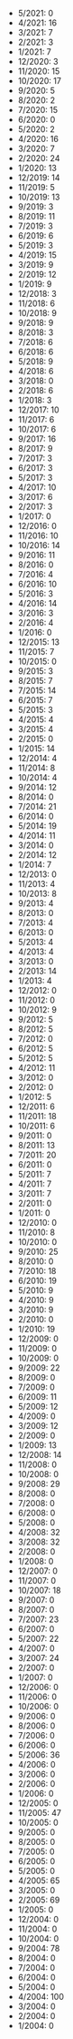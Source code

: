 *  5/2021: 0
*  4/2021: 16
*  3/2021: 7
*  2/2021: 3
*  1/2021: 7
*  12/2020: 3
*  11/2020: 15
*  10/2020: 17
*  9/2020: 5
*  8/2020: 2
*  7/2020: 15
*  6/2020: 0
*  5/2020: 2
*  4/2020: 16
*  3/2020: 7
*  2/2020: 24
*  1/2020: 13
*  12/2019: 14
*  11/2019: 5
*  10/2019: 13
*  9/2019: 3
*  8/2019: 11
*  7/2019: 3
*  6/2019: 6
*  5/2019: 3
*  4/2019: 15
*  3/2019: 9
*  2/2019: 12
*  1/2019: 9
*  12/2018: 3
*  11/2018: 6
*  10/2018: 9
*  9/2018: 9
*  8/2018: 3
*  7/2018: 6
*  6/2018: 6
*  5/2018: 9
*  4/2018: 6
*  3/2018: 0
*  2/2018: 6
*  1/2018: 3
*  12/2017: 10
*  11/2017: 6
*  10/2017: 6
*  9/2017: 16
*  8/2017: 9
*  7/2017: 3
*  6/2017: 3
*  5/2017: 3
*  4/2017: 10
*  3/2017: 6
*  2/2017: 3
*  1/2017: 0
*  12/2016: 0
*  11/2016: 10
*  10/2016: 14
*  9/2016: 11
*  8/2016: 0
*  7/2016: 4
*  6/2016: 10
*  5/2016: 3
*  4/2016: 14
*  3/2016: 3
*  2/2016: 4
*  1/2016: 0
*  12/2015: 13
*  11/2015: 7
*  10/2015: 0
*  9/2015: 3
*  8/2015: 7
*  7/2015: 14
*  6/2015: 7
*  5/2015: 3
*  4/2015: 4
*  3/2015: 4
*  2/2015: 0
*  1/2015: 14
*  12/2014: 4
*  11/2014: 8
*  10/2014: 4
*  9/2014: 12
*  8/2014: 0
*  7/2014: 21
*  6/2014: 0
*  5/2014: 19
*  4/2014: 11
*  3/2014: 0
*  2/2014: 12
*  1/2014: 7
*  12/2013: 0
*  11/2013: 4
*  10/2013: 8
*  9/2013: 4
*  8/2013: 0
*  7/2013: 4
*  6/2013: 0
*  5/2013: 4
*  4/2013: 4
*  3/2013: 0
*  2/2013: 14
*  1/2013: 4
*  12/2012: 0
*  11/2012: 0
*  10/2012: 9
*  9/2012: 5
*  8/2012: 5
*  7/2012: 0
*  6/2012: 5
*  5/2012: 5
*  4/2012: 11
*  3/2012: 0
*  2/2012: 0
*  1/2012: 5
*  12/2011: 6
*  11/2011: 18
*  10/2011: 6
*  9/2011: 0
*  8/2011: 13
*  7/2011: 20
*  6/2011: 0
*  5/2011: 7
*  4/2011: 7
*  3/2011: 7
*  2/2011: 0
*  1/2011: 0
*  12/2010: 0
*  11/2010: 8
*  10/2010: 0
*  9/2010: 25
*  8/2010: 0
*  7/2010: 18
*  6/2010: 19
*  5/2010: 9
*  4/2010: 9
*  3/2010: 9
*  2/2010: 0
*  1/2010: 19
*  12/2009: 0
*  11/2009: 0
*  10/2009: 0
*  9/2009: 22
*  8/2009: 0
*  7/2009: 0
*  6/2009: 11
*  5/2009: 12
*  4/2009: 0
*  3/2009: 12
*  2/2009: 0
*  1/2009: 13
*  12/2008: 14
*  11/2008: 0
*  10/2008: 0
*  9/2008: 29
*  8/2008: 0
*  7/2008: 0
*  6/2008: 0
*  5/2008: 0
*  4/2008: 32
*  3/2008: 32
*  2/2008: 0
*  1/2008: 0
*  12/2007: 0
*  11/2007: 0
*  10/2007: 18
*  9/2007: 0
*  8/2007: 0
*  7/2007: 23
*  6/2007: 0
*  5/2007: 22
*  4/2007: 0
*  3/2007: 24
*  2/2007: 0
*  1/2007: 0
*  12/2006: 0
*  11/2006: 0
*  10/2006: 0
*  9/2006: 0
*  8/2006: 0
*  7/2006: 0
*  6/2006: 0
*  5/2006: 36
*  4/2006: 0
*  3/2006: 0
*  2/2006: 0
*  1/2006: 0
*  12/2005: 0
*  11/2005: 47
*  10/2005: 0
*  9/2005: 0
*  8/2005: 0
*  7/2005: 0
*  6/2005: 0
*  5/2005: 0
*  4/2005: 65
*  3/2005: 0
*  2/2005: 69
*  1/2005: 0
*  12/2004: 0
*  11/2004: 0
*  10/2004: 0
*  9/2004: 78
*  8/2004: 0
*  7/2004: 0
*  6/2004: 0
*  5/2004: 0
*  4/2004: 100
*  3/2004: 0
*  2/2004: 0
*  1/2004: 0